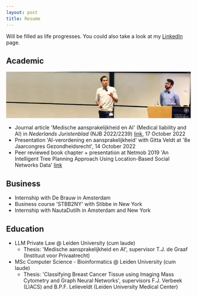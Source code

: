 ```yaml
---
layout: post
title: Resume
---
```


Will be filled as life progresses. You could also take a look at my [LinkedIn](https://www.linkedin.com/in/jh-van-staalduinen/) page.

## Academic

![alt text](../assets/img/netmob.jpg "IMG")

- Journal article 'Medische aansprakelijkheid en AI' (Medical liability and AI) in *Nederlands Juristenblad* (NJB 2022/2239) [link](https://www.navigator.nl/document/id2c6abea2ecbb4bdcbc1cca6ca4960206?cpid=WKNL-LTR-Nav2&cip=hybrid), 17 October 2022
- Presentation 'AI-verordening en aansprakelijkheid' with Gitta Veldt at '8e Jaarcongres Gezondheidsrecht', 14 October 2022
- Peer reviewed book chapter + presentation at Netmob 2019 'An Intelligent Tree Planning Approach Using Location-Based Social Networks Data' [link](https://link.springer.com/chapter/10.1007/978-3-030-76640-5_10)

## Business

- Internship with De Brauw in Amsterdam
- Business course 'STBB2NY' with Stibbe in New York
- Internship with NautaDutilh in Amsterdam and New York

## Education

- LLM Private Law @ Leiden University (cum laude)
	 - Thesis: 'Medische aansprakelijkheid en AI', supervisor T.J. de Graaf (Instituut voor Privaatrecht)
- MSc Computer Science - Bioinformatics @ Leiden University (cum laude)
	- Thesis: 'Classifying Breast Cancer Tissue using Imaging Mass Cytometry and Graph Neural Networks', supervisors F.J. Verbeek (LIACS) and B.P.F. Lelieveldt (Leiden University Medical Center)

